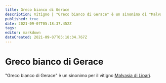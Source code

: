 ```yaml
---
title: Greco bianco di Gerace
description: Vitigno | "Greco bianco di Gerace" è un sinonimo di "Malvasia di Lipari".
published: true
date: 2021-09-07T05:18:37.452Z
tags: 
editor: markdown
dateCreated: 2021-09-07T05:18:34.767Z
---
```


# Greco bianco di Gerace

"Greco bianco di Gerace" è un sinonimo per il vitigno [Malvasia di Lipari](/vitigni/Italia/bacca-bianca/malvasia-di-lipari).